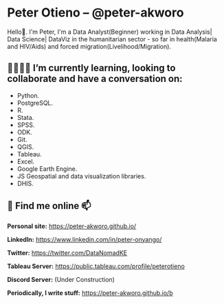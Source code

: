 # Peter Otieno – @peter-akworo
Hello👋. I'm Peter, I'm a Data Analyst(Beginner) working in Data Analysis| Data Science| DataViz in the humanitarian sector - so far in health(Malaria and HIV/Aids) and forced migration(Livelihood/Migration).


## 🌱👯🤔💬 I’m currently learning, looking to collaborate and have a conversation on:
 * Python. 
 * PostgreSQL. 
 * R.
 * Stata.
 * SPSS.
 * ODK. 
 * Git. 
 * QGIS. 
 * Tableau. 
 * Excel.
 * Google Earth Engine.
 * JS Geospatial and data visualization libraries. 
 * DHIS.

## :telescope: Find me online 📫

**Personal site:** https://peter-akworo.github.io/

**LinkedIn:** https://www.linkedin.com/in/peter-onyango/

**Twitter:** https://twitter.com/DataNomadKE

**Tableau Server:** https://public.tableau.com/profile/peterotieno

**Discord Server:** (Under Construction)

**Periodically, I write stuff:** https://peter-akworo.github.io/b
